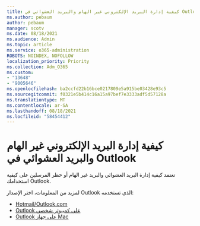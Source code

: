 ```yaml
---
title: كيفية إدارة البريد الإلكتروني غير الهام والبريد العشوائي في Outlook
ms.author: pebaum
author: pebaum
manager: scotv
ms.date: 08/18/2021
ms.audience: Admin
ms.topic: article
ms.service: o365-administration
ROBOTS: NOINDEX, NOFOLLOW
localization_priority: Priority
ms.collection: Adm_O365
ms.custom:
- "13648"
- "9005646"
ms.openlocfilehash: ba2ccfd22b16bce0217809e5a915be03428e93c5
ms.sourcegitcommit: f0321e5b414c16a15a97bef7e3333adf5d57128a
ms.translationtype: MT
ms.contentlocale: ar-SA
ms.lasthandoff: 08/18/2021
ms.locfileid: "58454412"
---
```

# <a name="how-to-manage-junk-and-spam-email-in-outlook"></a>كيفية إدارة البريد الإلكتروني غير الهام والبريد العشوائي في Outlook

تعتمد كيفية إدارة البريد العشوائي والبريد غير الهام أو حظر المرسلين على كيفية استخدامك Outlook.

لمزيد من المعلومات، اختر الإصدار Outlook الذي تستخدمه:

- [Hotmail/Outlook.com](https://support.microsoft.com/%7Blang-locale%7D/home/expcontact?linkquery=Spam%2C%20junk%20%26%20phishing%20in%20Outlook.com)
- [Outlook على كمبيوتر شخصي](https://support.microsoft.com/en-US/home/expcontact?linkquery=Spam%2C%20junk%20%26%20phishing%20in%20Outlook%20desktop)
- [Outlook على جهاز Mac](https://support.microsoft.com/%7Blang-locale%7D/home/expcontact?linkquery=Block%20or%20unblock%20a%20sender%20-%20Outlook%20for%20Mac)

